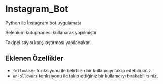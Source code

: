 # Instagram_Bot
Python ile İnstagram bot uygulaması 

Selenium kütüphanesi kullanarak yapılmiştır

Takipçi sayısı karşılaştırması yapılacaktır.

Eklenen Özellikler
------------------
* `followUser` fonksiyonu ile belirtilen bir kullanıcıyı takip edebilirsiniz.
* `unFollowers` fonksiyonu ile takip ettiğiniz bir kullanıcıyı bırakabilirsiniz.

